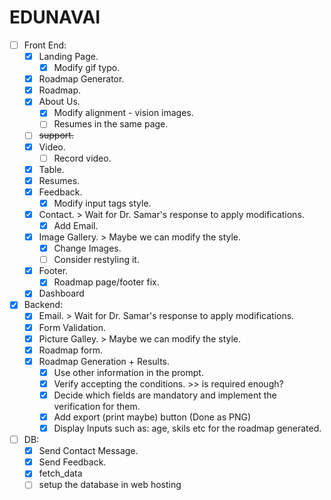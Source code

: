 # EDUNAVAI
- [ ] Front End:
  - [x] Landing Page.
    - [x] Modify gif typo.
  - [x] Roadmap Generator.
  - [x] Roadmap.
  - [x] About Us.
    - [x] Modify alignment - vision images.
    - [ ] Resumes in the same page.
  - [ ] ~~support.~~
  - [x] Video.
    - [ ] Record video. 
  - [x] Table.
  - [x] Resumes.
  - [x] Feedback.
    - [x] Modify input tags style.
  - [x] Contact. > Wait for Dr. Samar's response to apply modifications.
    - [x] Add Email.
  - [x] Image Gallery. > Maybe we can modify the style.
    - [x] Change Images.
    - [ ] Consider restyling it.
  - [x] Footer.
    - [x] Roadmap page/footer fix.
  - [x] Dashboard
- [x] Backend:
  - [x] Email. > Wait for Dr. Samar's response to apply modifications.
  - [x] Form Validation.
  - [x] Picture Galley. > Maybe we can modify the style.
  - [x] Roadmap form.
  - [x] Roadmap Generation + Results.
    - [x] Use other information in the prompt.
    - [x] Verify accepting the conditions. >> is required enough?
    - [x] Decide which fields are mandatory and implement the verification for them.
    - [x] Add export (print maybe) button (Done as PNG)
    - [x] Display Inputs such as: age, skils etc for the roadmap generated.
- [ ] DB:
  - [x] Send Contact Message.
  - [x] Send Feedback.
  - [x] fetch_data
  - [ ] setup the database in web hosting
